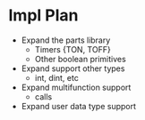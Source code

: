 # Impl Plan

 * Expand the parts library
    * Timers {TON, TOFF}
    * Other boolean primitives
 * Expand support other types
    * int, dint, etc
 * Expand multifunction support
    * calls
 * Expand user data type support
 

